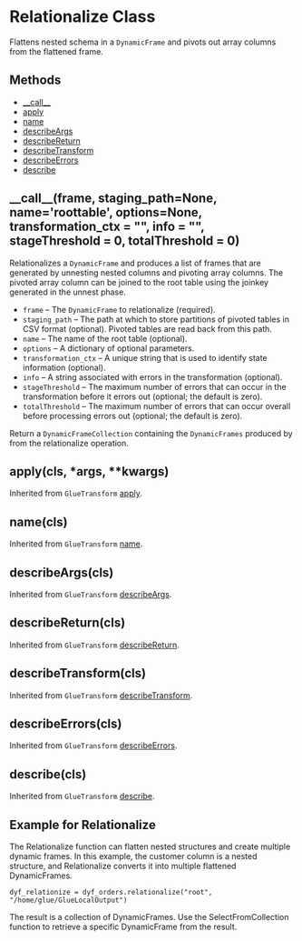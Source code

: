 # Relationalize Class<a name="aws-glue-api-crawler-pyspark-transforms-Relationalize"></a>

Flattens nested schema in a `DynamicFrame` and pivots out array columns from the flattened frame\.

## Methods<a name="aws-glue-api-crawler-pyspark-transforms-Relationalize-_methods"></a>
+ [\_\_call\_\_](#aws-glue-api-crawler-pyspark-transforms-Relationalize-__call__)
+ [apply](#aws-glue-api-crawler-pyspark-transforms-Relationalize-apply)
+ [name](#aws-glue-api-crawler-pyspark-transforms-Relationalize-name)
+ [describeArgs](#aws-glue-api-crawler-pyspark-transforms-Relationalize-describeArgs)
+ [describeReturn](#aws-glue-api-crawler-pyspark-transforms-Relationalize-describeReturn)
+ [describeTransform](#aws-glue-api-crawler-pyspark-transforms-Relationalize-describeTransform)
+ [describeErrors](#aws-glue-api-crawler-pyspark-transforms-Relationalize-describeErrors)
+ [describe](#aws-glue-api-crawler-pyspark-transforms-Relationalize-describe)

## \_\_call\_\_\(frame, staging\_path=None, name='roottable', options=None, transformation\_ctx = "", info = "", stageThreshold = 0, totalThreshold = 0\)<a name="aws-glue-api-crawler-pyspark-transforms-Relationalize-__call__"></a>

Relationalizes a `DynamicFrame` and produces a list of frames that are generated by unnesting nested columns and pivoting array columns\. The pivoted array column can be joined to the root table using the joinkey generated in the unnest phase\.
+ `frame` – The `DynamicFrame` to relationalize \(required\)\.
+ `staging_path` – The path at which to store partitions of pivoted tables in CSV format \(optional\)\. Pivoted tables are read back from this path\.
+ `name` – The name of the root table \(optional\)\.
+ `options` – A dictionary of optional parameters\.
+ `transformation_ctx` – A unique string that is used to identify state information \(optional\)\.
+ `info` – A string associated with errors in the transformation \(optional\)\.
+ `stageThreshold` – The maximum number of errors that can occur in the transformation before it errors out \(optional; the default is zero\)\.
+ `totalThreshold` – The maximum number of errors that can occur overall before processing errors out \(optional; the default is zero\)\.

Return a `DynamicFrameCollection` containing the `DynamicFrames` produced by from the relationalize operation\.

## apply\(cls, \*args, \*\*kwargs\)<a name="aws-glue-api-crawler-pyspark-transforms-Relationalize-apply"></a>

Inherited from `GlueTransform` [apply](aws-glue-api-crawler-pyspark-transforms-GlueTransform.md#aws-glue-api-crawler-pyspark-transforms-GlueTransform-apply)\.

## name\(cls\)<a name="aws-glue-api-crawler-pyspark-transforms-Relationalize-name"></a>

Inherited from `GlueTransform` [name](aws-glue-api-crawler-pyspark-transforms-GlueTransform.md#aws-glue-api-crawler-pyspark-transforms-GlueTransform-name)\.

## describeArgs\(cls\)<a name="aws-glue-api-crawler-pyspark-transforms-Relationalize-describeArgs"></a>

Inherited from `GlueTransform` [describeArgs](aws-glue-api-crawler-pyspark-transforms-GlueTransform.md#aws-glue-api-crawler-pyspark-transforms-GlueTransform-describeArgs)\.

## describeReturn\(cls\)<a name="aws-glue-api-crawler-pyspark-transforms-Relationalize-describeReturn"></a>

Inherited from `GlueTransform` [describeReturn](aws-glue-api-crawler-pyspark-transforms-GlueTransform.md#aws-glue-api-crawler-pyspark-transforms-GlueTransform-describeReturn)\.

## describeTransform\(cls\)<a name="aws-glue-api-crawler-pyspark-transforms-Relationalize-describeTransform"></a>

Inherited from `GlueTransform` [describeTransform](aws-glue-api-crawler-pyspark-transforms-GlueTransform.md#aws-glue-api-crawler-pyspark-transforms-GlueTransform-describeTransform)\.

## describeErrors\(cls\)<a name="aws-glue-api-crawler-pyspark-transforms-Relationalize-describeErrors"></a>

Inherited from `GlueTransform` [describeErrors](aws-glue-api-crawler-pyspark-transforms-GlueTransform.md#aws-glue-api-crawler-pyspark-transforms-GlueTransform-describeErrors)\.

## describe\(cls\)<a name="aws-glue-api-crawler-pyspark-transforms-Relationalize-describe"></a>

Inherited from `GlueTransform` [describe](aws-glue-api-crawler-pyspark-transforms-GlueTransform.md#aws-glue-api-crawler-pyspark-transforms-GlueTransform-describe)\.

## Example for Relationalize<a name="pyspark-Relationalize-example"></a>

The Relationalize function can flatten nested structures and create multiple dynamic frames\. In this example, the customer column is a nested structure, and Relationalize converts it into multiple flattened DynamicFrames\.

```
dyf_relationize = dyf_orders.relationalize("root", "/home/glue/GlueLocalOutput")
```

The result is a collection of DynamicFrames\. Use the SelectFromCollection function to retrieve a specific DynamicFrame from the result\.